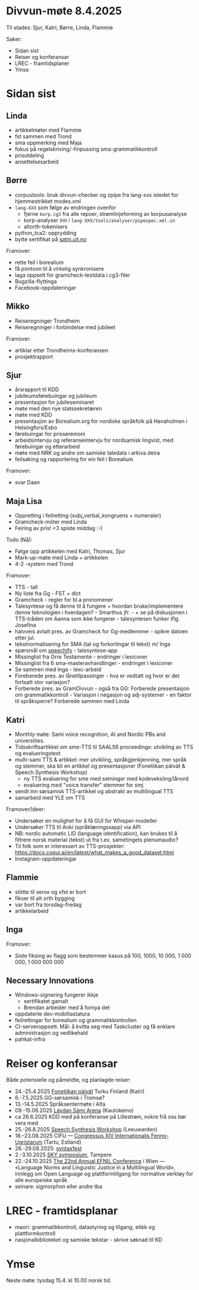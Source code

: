 # Divvun-møte 8.4.2025

Til stades: Sjur, Katri, Børre, Linda, Flammie

Saker:

- Sidan sist
- Reiser og konferansar
- LREC - framtidsplaner
- Ymse

# Sidan sist

## Linda

- artikkelmøter med Flammie
- fst sammen med Trond
- sma oppmerking med Maja
- fokus på regelskriving/-finpussing sma-grammatikkontroll 
- prisutdeling 
- ansettelsesarbeid

## Børre

- corpustools: bruk divvun-checker og zpipe fra lang-xxx istedet for hjemmestrikket modes.xml
- `lang-XXX` som følge av endringen ovenfor
  - fjerne `korp.cg3` fra alle repoer, strømlinjeforming av korpusanalyse
  - korp-analyser inn i `lang-XXX/tools/analyser/pipespec.xml.in`
  - altorth-tokenisers
- python_tca2: opprydding
- bytte sertifikat på [satni.uit.no](https://satni.uit.no)

Framover:

- rette feil i borealium
- få pontoon til å virkelig synkronisere
- laga oppsett for gramcheck-testdata i cg3-filer
- Bugzilla-flyttinga
- Facebook-oppdateringar

## Mikko

- Reiseregninger Trondheim
- Reiseregninger i forbindelse med jubileet

Framover:

- artiklar etter Trondheims-konferansen
- prosjektrapport

## Sjur

- årsrapport til KDD
- jubileumsførebuingar og jubileum
- presentasjon for jubileseminaret
- møte med den nye statssekretæren
- møte med KDD
- presentasjon av Borealium.org for nordiske språkfolk på Hanaholmen i Helsingfors/Esbo
- førebuingar for prisseremoni
- arbeidsintervju og referanseintervju for nordsamisk lingvist, med førebuingar og etterarbeid
- møte med NRK og andre om samiske taledata i arkiva deira
- feilsøking og rapportering for ein feil i Borealium

Framover:
- svar Daan

## Maja Lisa

- Oppretting i feilretting (subj_verbal_kongruens + numeraler)
- Gramcheck-möter med Linda
- Feiring av pris! <3 spiste middag :-)

Todo (Nå):
- Følge opp artikkelen med Katri, Thomas, Sjur
- Mark-up-møte med Linda + artikkelen
- 4-2 -system med Trond

Framover:
- TTS - tall
- Ny liste fra Gg - FST + dict
- Gramcheck - regler for bl.a pronomener
- Talesyntese og få denne til å fungere + hvordan bruke/implementere denne teknologien  i hverdagen? - Smarthus jfr. - + se på diskusjonen i TTS-tråden om Aanna som ikke fungerer - talesyntesen funker iflg. Josefina
- halvveis avtalt pres. av Gramcheck for Gg-medlemmer - spikre datoen etter jul.
- tekstnormalisering for SMA (tal og forkortingar til tekst) m/ Inga 
- spørsmål om [speechify](https://speechify.com) - talesyntese-app
- Missinglist fra Orre Testamente  - endringer i lexiconer
- Missinglist fra 6 sma-masteravhandlinger - endringer i lexiconer
- Se sammen med Inga - lexc-arbeid
- Foreberede pres. av lånetilpassinger - hva er vedtatt og hvor er det fortsatt stor variasjon? 
- Forberede pres. av GramDivvun - også fra GG: Forberede presentasjon om grammatikkontroll - Variasjon i negasjon og adj-systemer - en faktor til språksperre? Forberede sammen med Linda 

## Katri

- Monthly møte: Sami voice recognition, AI and Nordic PBs and universities.
- Tidsskriftsartikkel om sme-TTS til SAALS6 proceedings: utvikling av TTS og evalueringstest
- multi-sami TTS & artikkel: mer utvikling, språkgjenkjenning, mer språk og stemmer, ska bli en artikkel og presentasjoner (Fonetiikan päivät & Speech Synthesis Workshop)
    - ny TTS evaluering for sme med setninger med kodeveksling/lånord
    - evaluering med "voice transfer" stemmer for smj
- sendt inn sørsamisk TTS-artikkel og abstrakt av multilingual TTS
- samarbeid med YLE om TTS

Framover/Ideer:

- Undersøker en mulighet for å få GUI for Whisper-modeller
- Undersøker TTS til Anki (språklæringssapp) via API
- NB: nordic automatic LID (language
  identification), kan brukes til å filtrere norsk
  material (tekst) ut fra t.ex. sametingets
  plenumaudio?
- Til folk som er interessert av TTS-prosjekter: <https://docs.coqui.ai/en/latest/what_makes_a_good_dataset.html>
- Instagram-oppdateringar

## Flammie

* stötte til xerox og xfst er bort
* fikser til alt orth bygging
* var bort fra torsdag–fredag
* artikkelarbeid

## Inga

Framover:
- Siste fiksing av flagg som bestemmer kasus på 100, 1000, 10 000, 1 000 000, 1 000 000 000

## Necessary Innovations

- Windows-signering fungerer ikkje
    - sertifikatet gamalt
    - Brendan arbeider med å fornya det
- oppdaterte dev-mobiltastatura
- feilrettingar for borealium og grammatikkontrollen
- CI-serveroppsett. Mål: å kvitta seg med Taskcluster og få enklare administrasjon og vedlikehald
- pahkat-infra

# Reiser og konferansar

Både potensielle og påmeldte, og planlagde reiser:

- 24.-25.4.2025 [Fonetiikan päivät](https://sites.utu.fi/fp2025/en/) Turku Finland (Katri)
- 6.-7.5.2025 GG-sørsamisk i Tromsø?
- 13.-14.5.2025 Språksentermøte i Alta
- 09.-15.06.2025 [Lávdan Sámi Arena](https://lavdansamiarena.com/en/home/) (Kautokeino)
- ca 26.6.2025 KDD med på konferanse på Lillestrøm, nokre frå oss bør vera med
- 25.-26.8.2025 [Speech Synthesis Workshop](https://blogs.helsinki.fi/ssw13-2025/) (Leeuwarden)
- 18.–23.08.2025 CIFU — [Congressus XIV Internationalis Fenno-Ugristarum](https://cifu14.ut.ee/symposium-b12/) (Tartu, Estland)
- 26.-29.08.2025: [syntaxfest](https://syntaxfest.github.io/syntaxfest25/)
- 2.-3.10.2025 [SKY symposium](https://events.tuni.fi/skysymposium2025/), Tampere
- 22.-24.10.2025 [The 22nd Annual EFNIL Conference](https://efnil.org/conferences/2025-vienna/) i Wien — «Language Norms and Linguistic Justice in a Multilingual World», innlegg om Open Language og plattformtilgang for normative verktøy for alle europeiske språk
- seinare: sigmorphon eller andre tba

# LREC - framtidsplanar

- maori: grammatikkontroll, datastyring og tilgang, etikk og plattformkontroll
- nasjonalbiblioteket og samiske tekstar - skrive søknad til KD

# Ymse

Neste møte: tysdag 15.4. kl 10.00 norsk tid.
